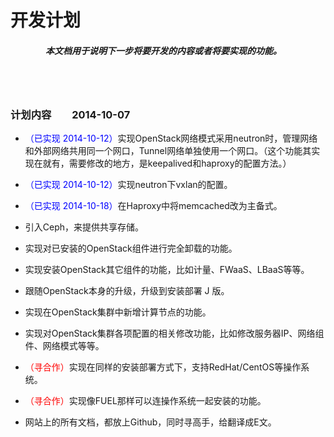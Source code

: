 # 开发计划 #

##### 　　　　本文档用于说明下一步将要开发的内容或者将要实现的功能。 #####

<br><br>

### 计划内容　　2014-10-07 ###

- <font color=blue>（已实现 2014-10-12）</font>实现OpenStack网络模式采用neutron时，管理网络和外部网络共用同一个网口，Tunnel网络单独使用一个网口。（这个功能其实现在就有，需要修改的地方，是keepalived和haproxy的配置方法。）

- <font color=blue>（已实现 2014-10-12）</font>实现neutron下vxlan的配置。

- <font color=blue>（已实现 2014-10-18）</font>在Haproxy中将memcached改为主备式。

- 引入Ceph，来提供共享存储。

- 实现对已安装的OpenStack组件进行完全卸载的功能。

- 实现安装OpenStack其它组件的功能，比如计量、FWaaS、LBaaS等等。

- 跟随OpenStack本身的升级，升级到安装部署 J 版。

- 实现在OpenStack集群中新增计算节点的功能。

- 实现对OpenStack集群各项配置的相关修改功能，比如修改服务器IP、网络组件、网络模式等等。

- <font color=red>（寻合作）</font>实现在同样的安装部署方式下，支持RedHat/CentOS等操作系统。

- <font color=red>（寻合作）</font>实现像FUEL那样可以连操作系统一起安装的功能。

- 网站上的所有文档，都放上Github，同时寻高手，给翻译成E文。



<br><br><br>

